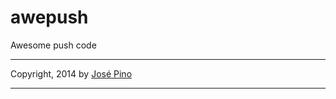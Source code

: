 awepush
=======

Awesome push code

-------------

Copyright, 2014 by [José Pino](http://twitter.com/mrjopino)

-------------
